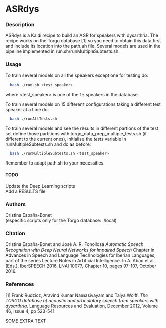 # ASRdys

### Description
ASRdys is a Kaldi recipe to build an ASR for speakers with dysarthria. The recipe works on the Torgo database [1] so you need to obtain this data first and include its location into the path.sh file.
Several models are used in the pipeline implemented in run.sh/runMultipleSubtests.sh.

### Usage

To train several models on all the speakers except one for testing do:
```sh
  bash ./run.sh <test_speaker>
```
where \<test_speaker\> is one of the 15 speakers in the database.

To train several models on 15 different configurations taking a different test speaker at a time do:
```sh
  bash ./runAllTests.sh
```

To train several models and see the results in different partions of the test set define those partitions with torgo_data_prep_multiple_tests.sh (if different to the current ones), initialise the *tests* variable in runMultipleSubtests.sh and do as before:
```sh
  bash ./runMultipleSubtests.sh <test_speaker>
```

Remember to adapt path.sh to your necessities.

#### TODO
Update the Deep Learning scripts  
Add a RESULTS file

### Authors
Cristina España-Bonet  
(especific scripts only for the Torgo database: ./local)

### Citation
Cristina España-Bonet and José A. R. Fonollosa
*Automatic Speech Recognition with Deep Neural Networks for Impaired Speech*
Chapter in Advances in Speech and Language Technologies for Iberian Languages, part of the series Lecture Notes in Artificial Intelligence. In A. Abad et al. (Eds.). IberSPEECH 2016, LNAI 10077, Chapter 10, pages 97-107, October 2016.

### References
[1] Frank Rudzicz, Aravind Kumar Namasivayam and Talya Wolff.
*The TORGO database of acoustic and articulatory speech from speakers with dysarthria*. 
Language Resources and Evaluation, December 2012, Volume 46, Issue 4, pp 523-541 


SOME EXTRA TEXT
